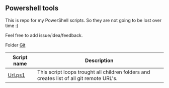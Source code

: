 ## Powershell tools

This is repo for my PowerShell scripts. So they are not going to be lost over time :)

Feel free to add issue/idea/feedback.

Folder [Git](Git)

|Script name|Description|
|-|-|
|[Url.ps1](PS.Tools/Git/Url.ps1)|This script loops trought all children folders and creates list of all git remote URL's.|
